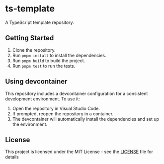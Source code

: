 # ts-template

A TypeScript template repository.

## Getting Started

1. Clone the repository.
2. Run `pnpm install` to install the dependencies.
3. Run `pnpm build` to build the project.
4. Run `pnpm test` to run the tests.

## Using devcontainer

This repository includes a devcontainer configuration for a consistent development environment. To use it:

1. Open the repository in Visual Studio Code.
2. If prompted, reopen the repository in a container.
3. The devcontainer will automatically install the dependencies and set up the environment.

## License

This project is licensed under the MIT License - see the [LICENSE](LICENSE) file for details
